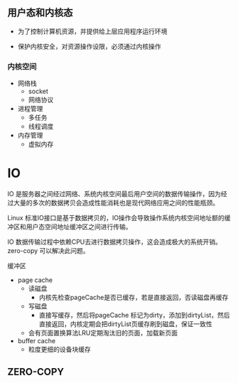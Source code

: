 ## 用户态和内核态

- 为了控制计算机资源，并提供给上层应用程序运行环境

- 保护内核安全，对资源操作设限，必须通过内核操作

  
### 内核空间

- 网络栈
  - socket
  - 网络协议
- 进程管理
  - 多任务
  - 线程调度
- 内存管理
  - 虚拟内存






# IO 

IO 是服务器之间经过网络、系统内核空间最后用户空间的数据传输操作，因为经过大量的多次的数据拷贝会造成性能消耗也是现代网络应用之间的性能瓶颈。

Linux 标准IO接口是基于数据拷贝的，IO操作会导致操作系统内核空间地址额的缓冲区和用户态空间地址缓冲区之间进行传输。

IO 数据传输过程中依赖CPU去进行数据拷贝操作，这会造成极大的系统开销。zero-copy 可以解决此问题。



缓冲区

- page cache
  - 读磁盘
    - 内核先检查pageCache是否已缓存，若是直接返回，否读磁盘再缓存
  - 写磁盘
    - 直接写缓存，然后将pageCache 标记为dirty，添加到dirtyList，然后直接返回，内核定期会把dirtyList页缓存刷到磁盘，保证一致性
  - 会有页面置换算法LRU定期淘汰旧的页面，加载新页面
- buffer cache
  - 粒度更细的设备块缓存



## ZERO-COPY


